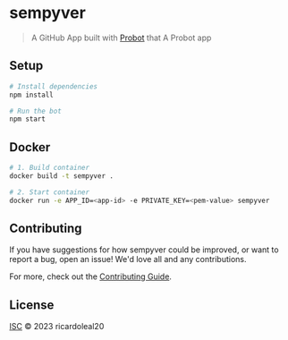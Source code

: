# sempyver

> A GitHub App built with [Probot](https://github.com/probot/probot) that A Probot app

## Setup

```sh
# Install dependencies
npm install

# Run the bot
npm start
```

## Docker

```sh
# 1. Build container
docker build -t sempyver .

# 2. Start container
docker run -e APP_ID=<app-id> -e PRIVATE_KEY=<pem-value> sempyver
```

## Contributing

If you have suggestions for how sempyver could be improved, or want to report a bug, open an issue! We'd love all and any contributions.

For more, check out the [Contributing Guide](CONTRIBUTING.md).

## License

[ISC](LICENSE) © 2023 ricardoleal20

